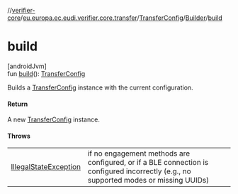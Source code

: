 //[verifier-core](../../../../index.md)/[eu.europa.ec.eudi.verifier.core.transfer](../../index.md)/[TransferConfig](../index.md)/[Builder](index.md)/[build](build.md)

# build

[androidJvm]\
fun [build](build.md)(): [TransferConfig](../index.md)

Builds a [TransferConfig](../index.md) instance with the current configuration.

#### Return

A new [TransferConfig](../index.md) instance.

#### Throws

| | |
|---|---|
| [IllegalStateException](https://developer.android.com/reference/kotlin/java/lang/IllegalStateException.html) | if no engagement methods are configured, or if a BLE connection is configured incorrectly (e.g., no supported modes or missing UUIDs) |
